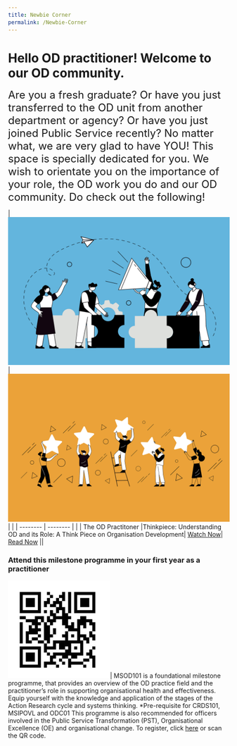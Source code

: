 ```yaml
---
title: Newbie Corner
permalink: /Newbie-Corner
---
```

# Hello OD practitioner! Welcome to our OD community. 

<font size="5">Are you a fresh graduate? Or have you just transferred to the OD unit from another department or agency? Or have you just joined Public Service recently? No matter what, we are very glad to have YOU! This space is specially dedicated for you. We wish to orientate you on the importance of your role, the OD work you do and our OD community. Do check out the following!<br></font>



| ![](/images/Organisation%20Design.jpg) | ![](/images/Employee%20Engagement.jpg) | |
| -------- | -------- | |
| The OD Practitoner |Thinkpiece: Understanding OD and its Role: A Think Piece on Organisation Development|
[Watch Now](https://vimeo.com/74434435)| [Read Now](https://go.gov.sg/reachingouteveryday )  ||

### Attend this milestone programme in your first year as a practitioner

![](/images/OD%20community%20QR%20code.jpg)| MSOD101 is a foundational milestone programme, that provides an overview of the OD practice field and the practitioner’s role in supporting organisational health and effectiveness. Equip yourself with the knowledge and application of the stages of the Action Research cycle
and systems thinking.
*Pre-requisite for CRDS101, MSIPOVL and ODC01
This programme is also recommended for officers involved in the Public Service Transformation (PST), Organisational Excellence (OE) and organisational change.
To register, click [here](https://register.csc.gov.sg/course/msod101) or scan the QR code.



